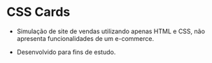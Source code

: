 # CSS Cards

- Simulação de site de vendas utilizando  apenas HTML e CSS, não apresenta funcionalidades de um e-commerce.

- Desenvolvido para fins de estudo.
